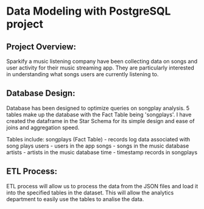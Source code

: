 # Data Modeling with PostgreSQL project

## Project Overview:
Sparkify a music listening company have been collecting data on songs and user activity for their music streaming app. They are particularly interested in understanding what songs users are currently listening to. 

## Database Design:
Database has been designed to optimize queries on songplay analysis. 5 tables make up the database with the Fact Table being 'songplays'. I have created the dataframe in the Star Schema for its simple design and ease of joins and aggregation speed.

Tables include:
songplays (Fact Table) - records log data associated with song plays
users - users in the app
songs - songs in the music database
artists - artists in the music database
time - timestamp records in songplays



## ETL Process:
ETL process will allow us to process the data from the JSON files and load it into the specified tables in the dataset. This will allow the analytics department to easily use the tables to analise the data.

